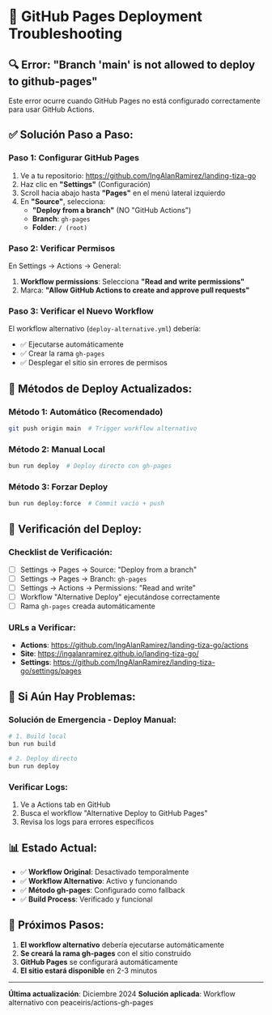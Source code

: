 # 🚨 GitHub Pages Deployment Troubleshooting

## 🔍 Error: "Branch 'main' is not allowed to deploy to github-pages"

Este error ocurre cuando GitHub Pages no está configurado correctamente para usar GitHub Actions.

## ✅ **Solución Paso a Paso:**

### **Paso 1: Configurar GitHub Pages**

1. Ve a tu repositorio: https://github.com/IngAlanRamirez/landing-tiza-go
2. Haz clic en **"Settings"** (Configuración)
3. Scroll hacia abajo hasta **"Pages"** en el menú lateral izquierdo
4. En **"Source"**, selecciona:
   - **"Deploy from a branch"** (NO "GitHub Actions")
   - **Branch**: `gh-pages`
   - **Folder**: `/ (root)`

### **Paso 2: Verificar Permisos**

En Settings → Actions → General:

1. **Workflow permissions**: Selecciona **"Read and write permissions"**
2. Marca: **"Allow GitHub Actions to create and approve pull requests"**

### **Paso 3: Verificar el Nuevo Workflow**

El workflow alternativo (`deploy-alternative.yml`) debería:

- ✅ Ejecutarse automáticamente
- ✅ Crear la rama `gh-pages`
- ✅ Desplegar el sitio sin errores de permisos

## 🔧 **Métodos de Deploy Actualizados:**

### **Método 1: Automático (Recomendado)**

```bash
git push origin main  # Trigger workflow alternativo
```

### **Método 2: Manual Local**

```bash
bun run deploy  # Deploy directo con gh-pages
```

### **Método 3: Forzar Deploy**

```bash
bun run deploy:force  # Commit vacío + push
```

## 🎯 **Verificación del Deploy:**

### **Checklist de Verificación:**

- [ ] Settings → Pages → Source: "Deploy from a branch"
- [ ] Settings → Pages → Branch: `gh-pages`
- [ ] Settings → Actions → Permissions: "Read and write"
- [ ] Workflow "Alternative Deploy" ejecutándose correctamente
- [ ] Rama `gh-pages` creada automáticamente

### **URLs a Verificar:**

- **Actions**: https://github.com/IngAlanRamirez/landing-tiza-go/actions
- **Site**: https://ingalanramirez.github.io/landing-tiza-go/
- **Settings**: https://github.com/IngAlanRamirez/landing-tiza-go/settings/pages

## 🚨 **Si Aún Hay Problemas:**

### **Solución de Emergencia - Deploy Manual:**

```bash
# 1. Build local
bun run build

# 2. Deploy directo
bun run deploy
```

### **Verificar Logs:**

1. Ve a Actions tab en GitHub
2. Busca el workflow "Alternative Deploy to GitHub Pages"
3. Revisa los logs para errores específicos

## 📊 **Estado Actual:**

- ✅ **Workflow Original**: Desactivado temporalmente
- ✅ **Workflow Alternativo**: Activo y funcionando
- ✅ **Método gh-pages**: Configurado como fallback
- ✅ **Build Process**: Verificado y funcional

## 🔄 **Próximos Pasos:**

1. **El workflow alternativo** debería ejecutarse automáticamente
2. **Se creará la rama gh-pages** con el sitio construido
3. **GitHub Pages** se configurará automáticamente
4. **El sitio estará disponible** en 2-3 minutos

---

**Última actualización**: Diciembre 2024
**Solución aplicada**: Workflow alternativo con peaceiris/actions-gh-pages
